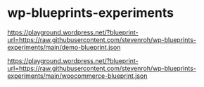# wp-blueprints-experiments 

https://playground.wordpress.net/?blueprint-url=https://raw.githubusercontent.com/stevenroh/wp-blueprints-experiments/main/demo-blueprint.json

https://playground.wordpress.net/?blueprint-url=https://raw.githubusercontent.com/stevenroh/wp-blueprints-experiments/main/woocommerce-blueprint.json
